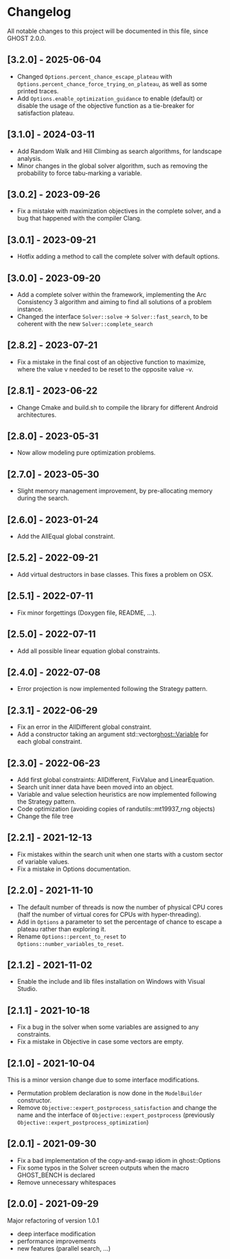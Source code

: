 # Changelog

All notable changes to this project will be documented in this file, since GHOST 2.0.0.

## [3.2.0] - 2025-06-04
- Changed `Options.percent_chance_escape_plateau` with `Options.percent_chance_force_trying_on_plateau`, as well as some printed traces.
- Add `Options.enable_optimization_guidance` to enable (default) or disable the usage of the objective function as a tie-breaker for satisfaction plateau.

## [3.1.0] - 2024-03-11
- Add Random Walk and Hill Climbing as search algorithms, for landscape analysis.
- Minor changes in the global solver algorithm, such as removing the probability to force tabu-marking a variable. 

## [3.0.2] - 2023-09-26
- Fix a mistake with maximization objectives in the complete solver, and a bug that happened with the compiler Clang.

## [3.0.1] - 2023-09-21
- Hotfix adding a method to call the complete solver with default options.

## [3.0.0] - 2023-09-20
- Add a complete solver within the framework, implementing the Arc Consistency 3 algorithm and aiming to find all solutions of a problem instance.
- Changed the interface `Solver::solve` -> `Solver::fast_search`, to be coherent with the new `Solver::complete_search`

## [2.8.2] - 2023-07-21
-  Fix a mistake in the final cost of an objective function to maximize, where the value v needed to be reset to the opposite value -v.

## [2.8.1] - 2023-06-22
-  Change Cmake and build.sh to compile the library for different Android architectures.

## [2.8.0] - 2023-05-31
- Now allow modeling pure optimization problems.

## [2.7.0] - 2023-05-30
- Slight memory management improvement, by pre-allocating memory during the search.

## [2.6.0] - 2023-01-24
- Add the AllEqual global constraint.

## [2.5.2] - 2022-09-21
- Add virtual destructors in base classes. This fixes a problem on OSX.

## [2.5.1] - 2022-07-11
- Fix minor forgettings (Doxygen file, README, ...).

## [2.5.0] - 2022-07-11
- Add all possible linear equation global constraints.

## [2.4.0] - 2022-07-08
- Error projection is now implemented following the Strategy pattern.

## [2.3.1] - 2022-06-29
- Fix an error in the AllDifferent global constraint.
- Add a constructor taking an argument std::vector<ghost::Variable> for each global constraint.

## [2.3.0] - 2022-06-23
- Add first global constraints: AllDifferent, FixValue and LinearEquation.
- Search unit inner data have been moved into an object.
- Variable and value selection heuristics are now implemented following the Strategy pattern.
- Code optimization (avoiding copies of randutils::mt19937_rng objects)
- Change the file tree

## [2.2.1] - 2021-12-13
- Fix mistakes within the search unit when one starts with a custom sector of variable values.
- Fix a mistake in Options documentation.

## [2.2.0] - 2021-11-10
- The default number of threads is now the number of physical CPU cores (half the number of virtual cores for CPUs with hyper-threading).
- Add in `Options` a parameter to set the percentage of chance to escape a plateau rather than exploring it.
- Rename `Options::percent_to_reset` to `Options::number_variables_to_reset`.

## [2.1.2] - 2021-11-02
- Enable the include and lib files installation on Windows with Visual Studio.

## [2.1.1] - 2021-10-18
- Fix a bug in the solver when some variables are assigned to any constraints.
- Fix a mistake in Objective in case some vectors are empty.

## [2.1.0] - 2021-10-04
This is a minor version change due to some interface modifications.

- Permutation problem declaration is now done in the `ModelBuilder` constructor.
- Remove `Objective::expert_postprocess_satisfaction` and change the name and the interface of `Objective::expert_postprocess` (previously `Objective::expert_postprocess_optimization`)

## [2.0.1] - 2021-09-30
- Fix a bad implementation of the copy-and-swap idiom in ghost::Options
- Fix some typos in the Solver screen outputs when the macro GHOST_BENCH is declared
- Remove unnecessary whitespaces

## [2.0.0] - 2021-09-29

Major refactoring of version 1.0.1
- deep interface modification
- performance improvements
- new features (parallel search, ...)
